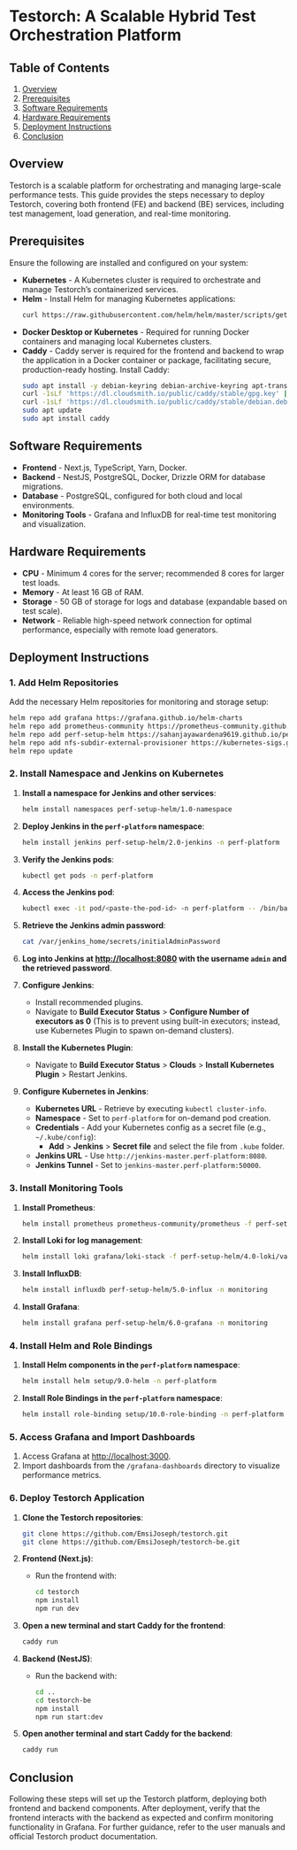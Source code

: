 # **Testorch: A Scalable Hybrid Test Orchestration Platform**

## **Table of Contents**

1. [Overview](#overview)
2. [Prerequisites](#prerequisites)
3. [Software Requirements](#software-requirements)
4. [Hardware Requirements](#hardware-requirements)
5. [Deployment Instructions](#deployment-instructions)
6. [Conclusion](#conclusion)

## **Overview**

Testorch is a scalable platform for orchestrating and managing large-scale performance tests. This guide provides the steps necessary to deploy Testorch, covering both frontend (FE) and backend (BE) services, including test management, load generation, and real-time monitoring.

## **Prerequisites**

Ensure the following are installed and configured on your system:

- **Kubernetes** - A Kubernetes cluster is required to orchestrate and manage Testorch’s containerized services.
- **Helm** - Install Helm for managing Kubernetes applications:
  ```bash
  curl https://raw.githubusercontent.com/helm/helm/master/scripts/get-helm-3 | bash
  ```
- **Docker Desktop or Kubernetes** - Required for running Docker containers and managing local Kubernetes clusters.
- **Caddy** - Caddy server is required for the frontend and backend to wrap the application in a Docker container or package, facilitating secure, production-ready hosting. Install Caddy:
  ```bash
  sudo apt install -y debian-keyring debian-archive-keyring apt-transport-https
  curl -1sLf 'https://dl.cloudsmith.io/public/caddy/stable/gpg.key' | sudo gpg --dearmor -o /usr/share/keyrings/caddy-archive-keyring.gpg
  curl -1sLf 'https://dl.cloudsmith.io/public/caddy/stable/debian.deb.txt' | sudo tee /etc/apt/sources.list.d/caddy-stable.list
  sudo apt update
  sudo apt install caddy
  ```

## **Software Requirements**

- **Frontend** - Next.js, TypeScript, Yarn, Docker.
- **Backend** - NestJS, PostgreSQL, Docker, Drizzle ORM for database migrations.
- **Database** - PostgreSQL, configured for both cloud and local environments.
- **Monitoring Tools** - Grafana and InfluxDB for real-time test monitoring and visualization.

## **Hardware Requirements**

- **CPU** - Minimum 4 cores for the server; recommended 8 cores for larger test loads.
- **Memory** - At least 16 GB of RAM.
- **Storage** - 50 GB of storage for logs and database (expandable based on test scale).
- **Network** - Reliable high-speed network connection for optimal performance, especially with remote load generators.

## **Deployment Instructions**

### 1. Add Helm Repositories

Add the necessary Helm repositories for monitoring and storage setup:

```bash
helm repo add grafana https://grafana.github.io/helm-charts
helm repo add prometheus-community https://prometheus-community.github.io/helm-charts
helm repo add perf-setup-helm https://sahanjayawardena9619.github.io/perf-setup/perf-setup-helm
helm repo add nfs-subdir-external-provisioner https://kubernetes-sigs.github.io/nfs-subdir-external-provisioner/
helm repo update
```

### 2. Install Namespace and Jenkins on Kubernetes

1. **Install a namespace for Jenkins and other services**:
   ```bash
   helm install namespaces perf-setup-helm/1.0-namespace
   ```

2. **Deploy Jenkins in the `perf-platform` namespace**:
   ```bash
   helm install jenkins perf-setup-helm/2.0-jenkins -n perf-platform
   ```

3. **Verify the Jenkins pods**:
   ```bash
   kubectl get pods -n perf-platform
   ```

4. **Access the Jenkins pod**:
   ```bash
   kubectl exec -it pod/<paste-the-pod-id> -n perf-platform -- /bin/bash
   ```

5. **Retrieve the Jenkins admin password**:
   ```bash
   cat /var/jenkins_home/secrets/initialAdminPassword
   ```

6. **Log into Jenkins at [http://localhost:8080](http://localhost:8080) with the username `admin` and the retrieved password**.

7. **Configure Jenkins**:
   - Install recommended plugins.
   - Navigate to **Build Executor Status** > **Configure Number of executors as 0** (This is to prevent using built-in executors; instead, use Kubernetes Plugin to spawn on-demand clusters).
   
8. **Install the Kubernetes Plugin**:
   - Navigate to **Build Executor Status** > **Clouds** > **Install Kubernetes Plugin** > Restart Jenkins.

9. **Configure Kubernetes in Jenkins**:
   - **Kubernetes URL** - Retrieve by executing `kubectl cluster-info`.
   - **Namespace** - Set to `perf-platform` for on-demand pod creation.
   - **Credentials** - Add your Kubernetes config as a secret file (e.g., `~/.kube/config`):
     - **Add** > **Jenkins** > **Secret file** and select the file from `.kube` folder.
   - **Jenkins URL** - Use `http://jenkins-master.perf-platform:8080`.
   - **Jenkins Tunnel** - Set to `jenkins-master.perf-platform:50000`.

### 3. Install Monitoring Tools

1. **Install Prometheus**:
   ```bash
   helm install prometheus prometheus-community/prometheus -f perf-setup-helm/3.0-prometheus/values.yaml -n monitoring
   ```

2. **Install Loki for log management**:
   ```bash
   helm install loki grafana/loki-stack -f perf-setup-helm/4.0-loki/values.yaml -n monitoring
   ```

3. **Install InfluxDB**:
   ```bash
   helm install influxdb perf-setup-helm/5.0-influx -n monitoring
   ```

4. **Install Grafana**:
   ```bash
   helm install grafana perf-setup-helm/6.0-grafana -n monitoring
   ```

### 4. Install Helm and Role Bindings

1. **Install Helm components in the `perf-platform` namespace**:
   ```bash
   helm install helm setup/9.0-helm -n perf-platform
   ```

2. **Install Role Bindings in the `perf-platform` namespace**:
   ```bash
   helm install role-binding setup/10.0-role-binding -n perf-platform
   ```

### 5. Access Grafana and Import Dashboards

1. Access Grafana at [http://localhost:3000](http://localhost:3000).
2. Import dashboards from the `/grafana-dashboards` directory to visualize performance metrics.

### 6. Deploy Testorch Application

1. **Clone the Testorch repositories**:
   ```bash
   git clone https://github.com/EmsiJoseph/testorch.git
   git clone https://github.com/EmsiJoseph/testorch-be.git
   ```

2. **Frontend (Next.js)**:
   - Run the frontend with:
     ```bash
     cd testorch
     npm install
     npm run dev
     ```

3. **Open a new terminal and start Caddy for the frontend**:
   ```bash
   caddy run
   ```

4. **Backend (NestJS)**:
   - Run the backend with:
     ```bash
     cd ..
     cd testorch-be
     npm install
     npm run start:dev
     ```

5. **Open another terminal and start Caddy for the backend**:
   ```bash
   caddy run
   ```

## **Conclusion**

Following these steps will set up the Testorch platform, deploying both frontend and backend components. After deployment, verify that the frontend interacts with the backend as expected and confirm monitoring functionality in Grafana. For further guidance, refer to the user manuals and official Testorch product documentation.
```
